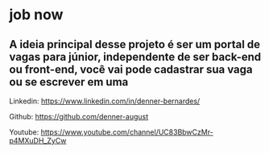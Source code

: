 # job now
## A ideia principal desse projeto é ser um portal de vagas para júnior, independente de ser back-end ou front-end, você vai pode cadastrar sua vaga ou se escrever em uma

Linkedin: https://www.linkedin.com/in/denner-bernardes/

Github: https://github.com/denner-august

Youtube: https://www.youtube.com/channel/UC83BbwCzMr-p4MXuDH_ZyCw